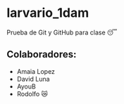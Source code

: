 # larvario_1dam
Prueba de Git y GitHub para clase 😴

## Colaboradores: 
- Amaia Lopez
- David Luna
- AyouB
- Rodolfo 😿